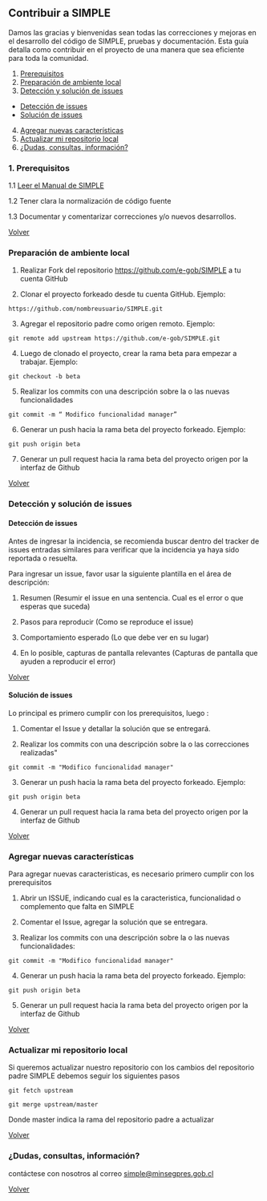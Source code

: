 ## Contribuir a SIMPLE
Damos las gracias y bienvenidas sean todas las correcciones y mejoras en el desarrollo del código de SIMPLE, pruebas y documentación. 
Esta guía detalla como contribuir en el proyecto de una manera que sea eficiente para toda la comunidad.


1. [Prerequisitos](#prerequisitos)
2. [Preparación de ambiente local](#preparación-de-ambiente-local)
3. [Detección y solución de issues](#detección-y-solución-de-issues)
  - [Detección de issues](#detección-de-issues)
  - [Solución de issues](#solución-de-issues)
4. [Agregar nuevas características](#agregar-nuevas-características)
5. [Actualizar mi repositorio local](#actualizar-mi-repositorio-local)
6. [¿Dudas, consultas, información?](#dudas-consultas-información)


### 1. Prerequisitos 

1.1 [Leer el Manual de SIMPLE](/docs/SIMPLE.docx)

1.2 Tener clara la normalización de código fuente

1.3 Documentar y comentarizar correcciones y/o nuevos desarrollos.

[Volver](#contribuir-a-simple)


### Preparación de ambiente local

1. Realizar Fork del repositorio https://github.com/e-gob/SIMPLE a tu cuenta GitHub

2. Clonar el proyecto forkeado desde tu cuenta GitHub. Ejemplo:
  ```console
  https://github.com/nombreusuario/SIMPLE.git
  ```
3. Agregar el repositorio padre como origen remoto. Ejemplo:
  ```console
  git remote add upstream https://github.com/e-gob/SIMPLE.git
  ```
4. Luego de clonado el proyecto, crear la rama beta para empezar a trabajar. Ejemplo:
  ```console
  git checkout -b beta
  ```
5. Realizar los commits con una descripción sobre la o las nuevas  funcionalidades
  ```console
  git commit -m “ Modifico funcionalidad manager”
  ```
6. Generar un push hacia la rama beta del proyecto forkeado. Ejemplo:
  ```console
  git push origin beta
  ```
7. Generar un pull request hacia la rama beta del proyecto origen por la interfaz de Github

[Volver](#contribuir-a-simple)

### Detección y solución de issues

#### Detección de issues 
Antes de ingresar la incidencia, se recomienda buscar dentro del tracker de issues entradas similares 
para verificar que la incidencia ya haya sido reportada o resuelta.

Para ingresar un issue, favor usar la siguiente plantilla en el área de descripción:

1. Resumen
(Resumir el issue en una sentencia. Cual es el error o que esperas que suceda)

2. Pasos para reproducir
(Como se reproduce el issue)

3. Comportamiento esperado
(Lo que debe ver en su lugar)

4. En lo posible, capturas de pantalla relevantes
(Capturas de pantalla que ayuden a reproducir el error)

[Volver](#contribuir-a-simple)

#### Solución de issues
Lo principal es primero cumplir con los prerequisitos, luego :

1. Comentar el Issue y detallar la solución que se entregará.

2. Realizar los commits con una descripción sobre la o las correcciones realizadas"
```console
git commit -m "Modifico funcionalidad manager"
```
3. Generar un push hacia la rama beta del proyecto forkeado. Ejemplo:
```console
git push origin beta
```
4. Generar un pull request hacia la rama beta del proyecto origen por la interfaz de Github  

[Volver](#contribuir-a-simple)

### Agregar nuevas características
Para agregar nuevas caracteristicas, es necesario primero cumplir con los prerequisitos

1. Abrir un ISSUE, indicando cual es la caracteristica, funcionalidad o complemento que falta en SIMPLE

2. Comentar el Issue, agregar la solución que se entregara.

3. Realizar los commits con una descripción sobre la o las nuevas funcionalidades:
```console
git commit -m "Modifico funcionalidad manager"
```
4. Generar un push hacia la rama beta del proyecto forkeado. Ejemplo:
```console
git push origin beta
```
5. Generar un pull request hacia la rama beta del proyecto origen por la interfaz de Github 

[Volver](#contribuir-a-simple)

### Actualizar mi repositorio local
 Si queremos actualizar nuestro repositorio con los cambios del repositorio padre SIMPLE debemos seguir los siguientes pasos
```console
git fetch upstream

git merge upstream/master
```
  Donde master indica la rama del repositorio padre a actualizar

[Volver](#contribuir-a-simple)

### ¿Dudas, consultas, información?
contáctese con nosotros al correo simple@minsegpres.gob.cl

[Volver](#contribuir-a-simple)
